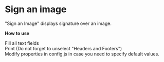 # Sign an image

"Sign an Image" displays signature over an image.

**How to use**

Fill all text fields  
Print (Do not forget to unselect "Headers and Footers")  
Modify properties in config.js in case you need to specify default values.